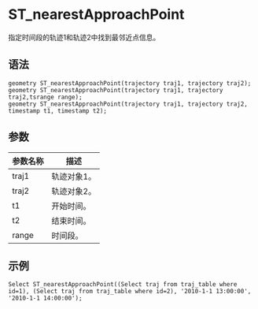# ST​\_nearestApproachPoint

指定时间段的轨迹1和轨迹2中找到最邻近点信息。

## 语法

```
geometry ST_nearestApproachPoint(trajectory traj1, trajectory traj2);
geometry ST_nearestApproachPoint(trajectory traj1, trajectory traj2,tsrange range);
geometry ST_nearestApproachPoint(trajectory traj1, trajectory traj2, timestamp t1, timestamp t2);
```

## 参数

|参数名称|描述|
|----|--|
|traj1|轨迹对象1。|
|traj2|轨迹对象2。|
|t1|开始时间。|
|t2|结束时间。|
|range|时间段。|

## 示例

```
Select ST_nearestApproachPoint((Select traj from traj_table where id=1), (Select traj from traj_table where id=2), '2010-1-1 13:00:00', '2010-1-1 14:00:00');
```

